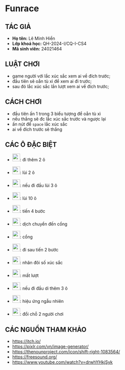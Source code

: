 # Funrace
  ## TÁC GIẢ
- **Họ tên:** Lê Minh Hiển
- **Lớp khoá học:** QH-2024-I/CQ-I-CS4
- **Mã sinh viên:** 24021464
## LUẬT CHƠI
- game người với lắc xúc sắc xem ai về đích trước;
- đầu tiên sẽ oẳn tù xì để xem ai đi trước;
- sau đó lắc xúc sắc lần lượt xem ai về đích trước;
## CÁCH CHƠI
- đầu tiên ấn 1 trong 3 biểu tượng để oẳn tù xì
- nếu thắng sẽ đc lắc xúc sắc trước và ngược lại
- ấn nút để `space` lắc xúc sắc
- ai về đích trước sẽ thắng
## CÁC Ô ĐẶC BIỆT
- <img src="https://github.com/user-attachments/assets/9d2a8bae-25ea-401c-baf5-9df89d008751" width="25" >: đi thêm 2 ô

- <img src="https://github.com/user-attachments/assets/c3545d87-5ca3-49fb-82a3-af9aba3c4ede" width="25" >: lùi 2 ô

- <img src="https://github.com/user-attachments/assets/0d29d653-98fa-46df-a7e3-22b68f449e0f" width="25" >: nếu đi đầu lùi 3 ô

- <img src="https://github.com/user-attachments/assets/9b8f05dc-eb94-486b-8e25-ad270cc99daf" width="25" >: lùi 10 ô

- <img src="https://github.com/user-attachments/assets/1ca0e273-18bb-4573-89cd-5a33e9ab68fc" width="25" >: tiến 4 bước

- <img src="https://github.com/user-attachments/assets/eab97253-a41c-48cb-9283-d1857050a640" width="25" >: dịch chuyển đến cổng

- <img src="https://github.com/user-attachments/assets/ca968286-5f0a-4319-a0b9-0fd2bf73d2dc" width="25" >: cổng

- <img src="https://github.com/user-attachments/assets/095985aa-bff6-4242-9808-501156dfa7e3" width="25" >: đi sau tiến 2 bước

- <img src="https://github.com/user-attachments/assets/7a016c9d-c271-44b6-8c12-cf125620c4e7" width="25" >: nhân đôi số xúc sắc 

- <img src="https://github.com/user-attachments/assets/2885a209-0715-40c5-9100-b04317d4b3f5" width="25" >: mất lượt

- <img src="https://github.com/user-attachments/assets/749126a8-1298-4d1d-b41a-2767737f99b6" width="25" >: nếu đi đầu di thêm 3 ô

- <img src="https://github.com/user-attachments/assets/cbd0bc5a-ac8b-4a76-990b-361809ae1ab1" width="25" >: hiệu ứng ngẫu nhiên

- <img src="https://github.com/user-attachments/assets/5fdf389e-f35f-4ac3-8edd-17fac7df864f" width="25" >: đổi chỗ 2 người chơi
## CÁC NGUỒN THAM KHẢO
- https://itch.io/
- https://pixlr.com/vn/image-generator/
- https://thenounproject.com/icon/shift-right-1083564/
- https://freesound.org/
- https://www.youtube.com/watch?v=drwhYHkjSyk

